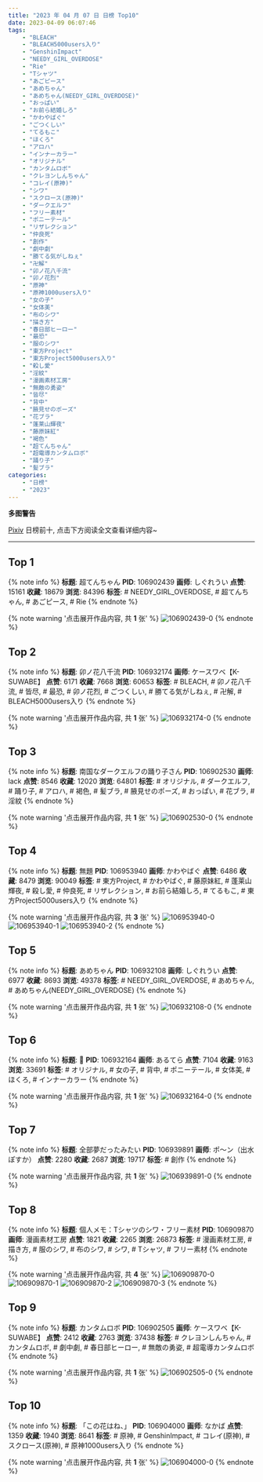 ```yaml
---
title: "2023 年 04 月 07 日 日榜 Top10"
date: 2023-04-09 06:07:46
tags:
    - "BLEACH"
    - "BLEACH5000users入り"
    - "GenshinImpact"
    - "NEEDY_GIRL_OVERDOSE"
    - "Rie"
    - "Tシャツ"
    - "あごピース"
    - "あめちゃん"
    - "あめちゃん(NEEDY_GIRL_OVERDOSE)"
    - "おっぱい"
    - "お前ら結婚しろ"
    - "かわやばぐ"
    - "ごつくしい"
    - "てるもこ"
    - "ほくろ"
    - "アロハ"
    - "インナーカラー"
    - "オリジナル"
    - "カンタムロボ"
    - "クレヨンしんちゃん"
    - "コレイ(原神)"
    - "シワ"
    - "スクロース(原神)"
    - "ダークエルフ"
    - "フリー素材"
    - "ポニーテール"
    - "リザレクション"
    - "仲良死"
    - "創作"
    - "劇中劇"
    - "勝てる気がしねぇ"
    - "卍解"
    - "卯ノ花八千流"
    - "卯ノ花烈"
    - "原神"
    - "原神1000users入り"
    - "女の子"
    - "女体美"
    - "布のシワ"
    - "描き方"
    - "春日部ヒーロー"
    - "最恐"
    - "服のシワ"
    - "東方Project"
    - "東方Project5000users入り"
    - "殺し愛"
    - "淫紋"
    - "漫画素材工房"
    - "無敵の勇姿"
    - "皆尽"
    - "背中"
    - "腋見せのポーズ"
    - "花ブラ"
    - "蓬莱山輝夜"
    - "藤原妹紅"
    - "褐色"
    - "超てんちゃん"
    - "超電導カンタムロボ"
    - "踊り子"
    - "髪ブラ"
categories:
    - "日榜"
    - "2023"
---
```


<i class="fa fa-triangle-exclamation"></i>**多图警告**<i class="fa fa-triangle-exclamation"></i>

[Pixiv](https://www.pixiv.net/) 日榜前十, 点击下方阅读全文查看详细内容~

<!-- more -->

---

## Top 1

{% note info %}
**标题**: 超てんちゃん
**PID**: 106902439 **画师**: しぐれうい
**点赞**: 15161 **收藏**: 18679 **浏览**: 84396
**标签**: # NEEDY_GIRL_OVERDOSE, # 超てんちゃん, # あごピース, # Rie
{% endnote %}

{% note warning '点击展开作品内容, 共 **1** 张' %}
![106902439-0](https://i.pixiv.re/img-original/img/2023/04/06/00/00/01/106902439_p0.jpg)
{% endnote %}

## Top 2

{% note info %}
**标题**: 卯ノ花八千流
**PID**: 106932174 **画师**: ケースワベ【K-SUWABE】
**点赞**: 6171 **收藏**: 7668 **浏览**: 60653
**标签**: # BLEACH, # 卯ノ花八千流, # 皆尽, # 最恐, # 卯ノ花烈, # ごつくしい, # 勝てる気がしねぇ, # 卍解, # BLEACH5000users入り
{% endnote %}

{% note warning '点击展开作品内容, 共 **1** 张' %}
![106932174-0](https://i.pixiv.re/img-original/img/2023/04/07/00/00/20/106932174_p0.jpg)
{% endnote %}

## Top 3

{% note info %}
**标题**: 南国なダークエルフの踊り子さん
**PID**: 106902530 **画师**: lack
**点赞**: 8546 **收藏**: 12020 **浏览**: 64801
**标签**: # オリジナル, # ダークエルフ, # 踊り子, # アロハ, # 褐色, # 髪ブラ, # 腋見せのポーズ, # おっぱい, # 花ブラ, # 淫紋
{% endnote %}

{% note warning '点击展开作品内容, 共 **1** 张' %}
![106902530-0](https://i.pixiv.re/img-original/img/2023/04/06/00/00/34/106902530_p0.png)
{% endnote %}

## Top 4

{% note info %}
**标题**: 無題
**PID**: 106953940 **画师**: かわやばぐ
**点赞**: 6486 **收藏**: 8479 **浏览**: 90049
**标签**: # 東方Project, # かわやばぐ, # 藤原妹紅, # 蓬莱山輝夜, # 殺し愛, # 仲良死, # リザレクション, # お前ら結婚しろ, # てるもこ, # 東方Project5000users入り
{% endnote %}

{% note warning '点击展开作品内容, 共 **3** 张' %}
![106953940-0](https://i.pixiv.re/img-original/img/2023/04/07/20/02/43/106953940_p0.jpg)
![106953940-1](https://i.pixiv.re/img-original/img/2023/04/07/20/02/43/106953940_p1.jpg)
![106953940-2](https://i.pixiv.re/img-original/img/2023/04/07/20/02/43/106953940_p2.jpg)
{% endnote %}

## Top 5

{% note info %}
**标题**: あめちゃん
**PID**: 106932108 **画师**: しぐれうい
**点赞**: 6977 **收藏**: 8693 **浏览**: 49378
**标签**: # NEEDY_GIRL_OVERDOSE, # あめちゃん, # あめちゃん(NEEDY_GIRL_OVERDOSE)
{% endnote %}

{% note warning '点击展开作品内容, 共 **1** 张' %}
![106932108-0](https://i.pixiv.re/img-original/img/2023/04/07/00/00/01/106932108_p0.jpg)
{% endnote %}

## Top 6

{% note info %}
**标题**: 💙
**PID**: 106932164 **画师**: あるてら
**点赞**: 7104 **收藏**: 9163 **浏览**: 33691
**标签**: # オリジナル, # 女の子, # 背中, # ポニーテール, # 女体美, # ほくろ, # インナーカラー
{% endnote %}

{% note warning '点击展开作品内容, 共 **1** 张' %}
![106932164-0](https://i.pixiv.re/img-original/img/2023/04/07/00/00/16/106932164_p0.png)
{% endnote %}

## Top 7

{% note info %}
**标题**: 全部夢だったみたい
**PID**: 106939891 **画师**: ポ～ン（出水ぽすか）
**点赞**: 2280 **收藏**: 2687 **浏览**: 19717
**标签**: # 創作
{% endnote %}

{% note warning '点击展开作品内容, 共 **1** 张' %}
![106939891-0](https://i.pixiv.re/img-original/img/2023/04/07/22/54/16/106939891_p0.jpg)
{% endnote %}

## Top 8

{% note info %}
**标题**: 個人メモ：Tシャツのシワ・フリー素材
**PID**: 106909870 **画师**: 漫画素材工房
**点赞**: 1821 **收藏**: 2265 **浏览**: 26873
**标签**: # 漫画素材工房, # 描き方, # 服のシワ, # 布のシワ, # シワ, # Tシャツ, # フリー素材
{% endnote %}

{% note warning '点击展开作品内容, 共 **4** 张' %}
![106909870-0](https://i.pixiv.re/img-original/img/2023/04/06/07/00/04/106909870_p0.jpg)
![106909870-1](https://i.pixiv.re/img-original/img/2023/04/06/07/00/04/106909870_p1.jpg)
![106909870-2](https://i.pixiv.re/img-original/img/2023/04/06/07/00/04/106909870_p2.jpg)
![106909870-3](https://i.pixiv.re/img-original/img/2023/04/06/07/00/04/106909870_p3.jpg)
{% endnote %}

## Top 9

{% note info %}
**标题**: カンタムロボ
**PID**: 106902505 **画师**: ケースワベ【K-SUWABE】
**点赞**: 2412 **收藏**: 2763 **浏览**: 37438
**标签**: # クレヨンしんちゃん, # カンタムロボ, # 劇中劇, # 春日部ヒーロー, # 無敵の勇姿, # 超電導カンタムロボ
{% endnote %}

{% note warning '点击展开作品内容, 共 **1** 张' %}
![106902505-0](https://i.pixiv.re/img-original/img/2023/04/06/00/00/22/106902505_p0.jpg)
{% endnote %}

## Top 10

{% note info %}
**标题**: 「この花はね、」
**PID**: 106904000 **画师**: なかば
**点赞**: 1359 **收藏**: 1940 **浏览**: 8641
**标签**: # 原神, # GenshinImpact, # コレイ(原神), # スクロース(原神), # 原神1000users入り
{% endnote %}

{% note warning '点击展开作品内容, 共 **1** 张' %}
![106904000-0](https://i.pixiv.re/img-original/img/2023/04/06/00/32/33/106904000_p0.png)
{% endnote %}

